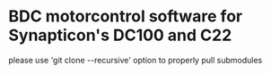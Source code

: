 # BDC motorcontrol software for Synapticon's DC100 and C22

please use 'git clone --recursive' option to properly pull submodules 
